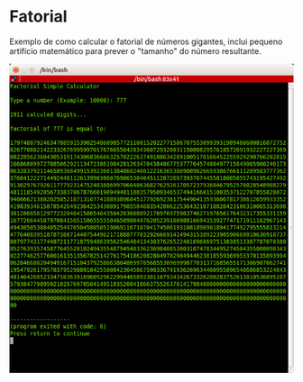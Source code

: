 # Fatorial

Exemplo de como calcular o fatorial de números gigantes, inclui
pequeno artifício matemático para prever o "tamanho" do número resultante.


![alt text](https://github.com/engjango/fatorial/blob/main/screenshot.png?raw=true)
